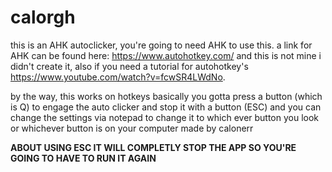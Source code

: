 # calorgh
this is an AHK autoclicker, you're going to need AHK to use this. a link for AHK can be found here: https://www.autohotkey.com/ and this is not mine i didn't create it, also if you need a tutorial for autohotkey's https://www.youtube.com/watch?v=fcwSR4LWdNo.

by the way, this works on hotkeys basically you gotta press a button (which is Q) to engage the auto clicker and stop it with a button (ESC) and you can change the settings via notepad to change it to which ever button you look or whichever button is on your computer made by calonerr




**ABOUT USING ESC IT WILL COMPLETLY STOP THE APP SO YOU'RE GOING TO HAVE TO RUN IT AGAIN**

